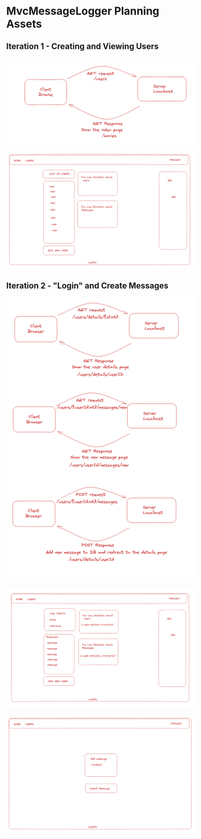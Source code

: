 # MvcMessageLogger Planning Assets

## Iteration 1 - Creating and Viewing Users

#### ![Request Response](RequestResponse.png)
#### ![Wire Frame1](WireFrame1.png)


## Iteration 2 - "Login" and Create Messages

#### ![Request Response2](ResponseCycle_It2.png)
#### ![Wire Frame2](WireFrame_It2_1.png)
#### ![Wire Frame2](WireFrame_It2_2.png)

